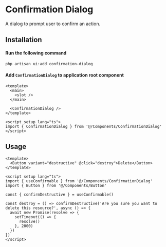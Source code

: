 # Confirmation Dialog

A dialog to prompt user to confirm an action.

<ComponentSource
  source="components/ConfirmationDialog"
/>

<ComponentPreview name="ConfirmationDialog" />

## Installation

#### Run the following command

```shell
php artisan ui:add confirmation-dialog
```

#### Add `ConfirmationDialog` to application root component

```vue title="AppLayout.vue"
<template>
  <main>
    <slot />
  </main>

  <ConfirmationDialog />
</template>

<script setup lang="ts">
import { ConfirmationDialog } from '@/Components/ConfirmationDialog'  
</script>
```

## Usage

```vue
<template>
  <Button variant="destructive" @click="destroy">Delete</Button>
</template>

<script setup lang="ts">
import { useConfirmable } from '@/Components/ConfirmationDialog'
import { Button } from '@/Components/Button'

const { confirmDestructive } = useConfirmable()

const destroy = () => confirmDestructive('Are you sure you want to delete this resource?', async () => {
  await new Promise(resolve => {
    setTimeout(() => {
      resolve()
    }, 2000)
  })
})
</script>
```
